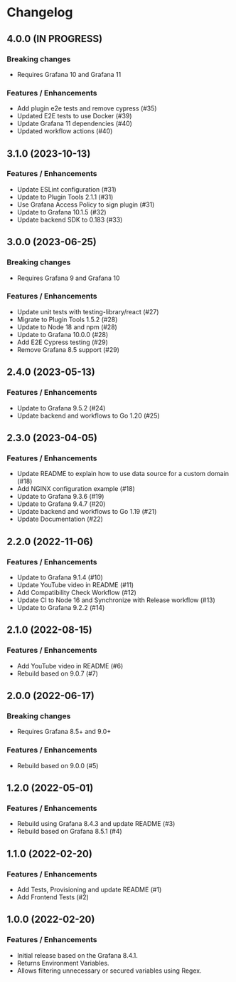 # Changelog

## 4.0.0 (IN PROGRESS)

### Breaking changes

- Requires Grafana 10 and Grafana 11

### Features / Enhancements

- Add plugin e2e tests and remove cypress (#35)
- Updated E2E tests to use Docker (#39)
- Update Grafana 11 dependencies (#40)
- Updated workflow actions (#40)

## 3.1.0 (2023-10-13)

### Features / Enhancements

- Update ESLint configuration (#31)
- Update to Plugin Tools 2.1.1 (#31)
- Use Grafana Access Policy to sign plugin (#31)
- Update to Grafana 10.1.5 (#32)
- Update backend SDK to 0.183 (#33)

## 3.0.0 (2023-06-25)

### Breaking changes

- Requires Grafana 9 and Grafana 10

### Features / Enhancements

- Update unit tests with testing-library/react (#27)
- Migrate to Plugin Tools 1.5.2 (#28)
- Update to Node 18 and npm (#28)
- Update to Grafana 10.0.0 (#28)
- Add E2E Cypress testing (#29)
- Remove Grafana 8.5 support (#29)

## 2.4.0 (2023-05-13)

### Features / Enhancements

- Update to Grafana 9.5.2 (#24)
- Update backend and workflows to Go 1.20 (#25)

## 2.3.0 (2023-04-05)

### Features / Enhancements

- Update README to explain how to use data source for a custom domain (#18)
- Add NGINX configuration example (#18)
- Update to Grafana 9.3.6 (#19)
- Update to Grafana 9.4.7 (#20)
- Update backend and workflows to Go 1.19 (#21)
- Update Documentation (#22)

## 2.2.0 (2022-11-06)

### Features / Enhancements

- Update to Grafana 9.1.4 (#10)
- Update YouTube video in README (#11)
- Add Compatibility Check Workflow (#12)
- Update CI to Node 16 and Synchronize with Release workflow (#13)
- Update to Grafana 9.2.2 (#14)

## 2.1.0 (2022-08-15)

### Features / Enhancements

- Add YouTube video in README (#6)
- Rebuild based on 9.0.7 (#7)

## 2.0.0 (2022-06-17)

### Breaking changes

- Requires Grafana 8.5+ and 9.0+

### Features / Enhancements

- Rebuild based on 9.0.0 (#5)

## 1.2.0 (2022-05-01)

### Features / Enhancements

- Rebuild using Grafana 8.4.3 and update README (#3)
- Rebuild based on Grafana 8.5.1 (#4)

## 1.1.0 (2022-02-20)

### Features / Enhancements

- Add Tests, Provisioning and update README (#1)
- Add Frontend Tests (#2)

## 1.0.0 (2022-02-20)

### Features / Enhancements

- Initial release based on the Grafana 8.4.1.
- Returns Environment Variables.
- Allows filtering unnecessary or secured variables using Regex.
